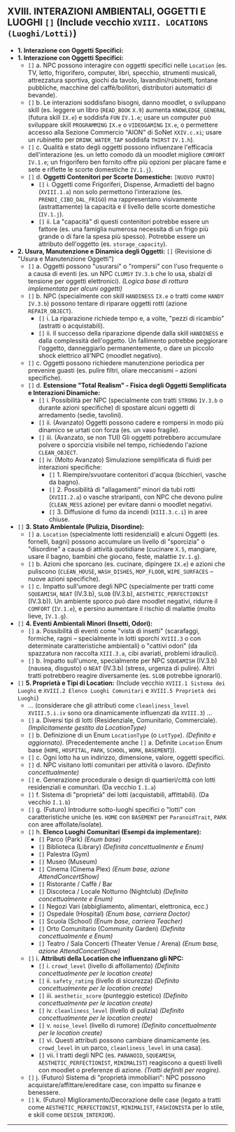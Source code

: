 ## XVIII. INTERAZIONI AMBIENTALI, OGGETTI E LUOGHI `[]` (Include vecchio `XVIII. LOCATIONS (Luoghi/Lotti)`)

* **1. Interazione con Oggetti Specifici:**
* **1. Interazione con Oggetti Specifici:**
    * `[]` a. NPC possono interagire con oggetti specifici nelle `Location` (es. TV, letto, frigorifero, computer, libri, specchio, strumenti musicali, attrezzatura sportiva, giochi da tavolo, lavandini/rubinetti, fontane pubbliche, macchine del caffè/bollitori, distributori automatici di bevande).
    * `[]` b. Le interazioni soddisfano bisogni, danno moodlet, o sviluppano skill (es. leggere un libro (`READ_BOOK` `X.9`) aumenta `KNOWLEDGE_GENERAL` (futura skill `IX.e`) e soddisfa `FUN` `IV.1.e`; usare un computer può sviluppare skill `PROGRAMMING` `IX.e` o `VIDEOGAMING` `IX.e`, o permettere accesso alla Sezione Commercio "AION" di SoNet `XXIV.c.xi`; usare un rubinetto per `DRINK_WATER_TAP` soddisfa `THIRST` `IV.1.h`).
    * `[]` c. Qualità e stato degli oggetti possono influenzare l'efficacia dell'interazione (es. un letto comodo dà un moodlet migliore `COMFORT` `IV.1.e`; un frigorifero ben fornito offre più opzioni per placare fame e sete e riflette le scorte domestiche `IV.1.j`).
    * `[]` d. **Oggetti Contenitori per Scorte Domestiche:** `[NUOVO PUNTO]`
        * `[]` i. Oggetti come Frigoriferi, Dispense, Armadietti del bagno (`XVIII.1.a`) non solo permettono l'interazione (es. `PRENDI_CIBO_DAL_FRIGO`) ma rappresentano visivamente (astrattamente) la capacità e il livello delle scorte domestiche (`IV.1.j`).
        * `[]` ii. La "capacità" di questi contenitori potrebbe essere un fattore (es. una famiglia numerosa necessita di un frigo più grande o di fare la spesa più spesso). Potrebbe essere un attributo dell'oggetto (es. `storage_capacity`).
* **2. Usura, Manutenzione e Dinamica degli Oggetti:** `[]` (Revisione di "Usura e Manutenzione Oggetti")
    * `[]` a. Oggetti possono "usurarsi" o "rompersi" con l'uso frequente o a causa di eventi (es. un NPC `CLUMSY` `IV.3.b` che lo usa, sbalzi di tensione per oggetti elettronici). *(Logica base di rottura implementata per alcuni oggetti)*
    * `[]` b. NPC (specialmente con skill `HANDINESS` `IX.e` o tratti come `HANDY` `IV.3.b`) possono tentare di riparare oggetti rotti (azione `REPAIR_OBJECT`).
        * `[]` i. La riparazione richiede tempo e, a volte, "pezzi di ricambio" (astratti o acquistabili).
        * `[]` ii. Il successo della riparazione dipende dalla skill `HANDINESS` e dalla complessità dell'oggetto. Un fallimento potrebbe peggiorare l'oggetto, danneggiarlo permanentemente, o dare un piccolo shock elettrico all'NPC (moodlet negativo).
    * `[]` c. Oggetti possono richiedere manutenzione periodica per prevenire guasti (es. pulire filtri, oliare meccanismi – azioni specifiche).
    * `[]` d. **Estensione "Total Realism" - Fisica degli Oggetti Semplificata e Interazioni Dinamiche:**
        * `[]` i. Possibilità per NPC (specialmente con tratti `STRONG` `IV.3.b` o durante azioni specifiche) di spostare alcuni oggetti di arredamento (sedie, tavolini).
        * `[]` ii. (Avanzato) Oggetti possono cadere e rompersi in modo più dinamico se urtati con forza (es. un vaso fragile).
        * `[]` iii. (Avanzato, se non TUI) Gli oggetti potrebbero accumulare polvere o sporcizia visibile nel tempo, richiedendo l'azione `CLEAN_OBJECT`.
        * `[]` iv. (Molto Avanzato) Simulazione semplificata di fluidi per interazioni specifiche:
            * `[]` 1. Riempire/svuotare contenitori d'acqua (bicchieri, vasche da bagno).
            * `[]` 2. Possibilità di "allagamenti" minori da tubi rotti (`XVIII.2.a`) o vasche straripanti, con NPC che devono pulire (`CLEAN_MESS` azione) per evitare danni o moodlet negativi.
            * `[]` 3. Diffusione di fumo da incendi (`XIII.3.c.i`) in aree chiuse.
* `[]` **3. Stato Ambientale (Pulizia, Disordine):**
    * `[]` a. `Location` (specialmente lotti residenziali) e alcuni Oggetti (es. fornelli, bagni) possono accumulare un livello di "sporcizia" o "disordine" a causa di attività quotidiane (cucinare `X.5`, mangiare, usare il bagno, bambini che giocano, feste, malattie `IV.1.g`).
    * `[]` b. Azioni che sporcano (es. cucinare, dipingere `IX.e`) e azioni che puliscono (`CLEAN_HOUSE`, `WASH_DISHES`, `MOP_FLOOR`, `WIPE_SURFACES` – nuove azioni specifiche).
    * `[]` c. Impatto sull'umore degli NPC (specialmente per tratti come `SQUEAMISH`, `NEAT` (IV.3.b), `SLOB` (IV.3.b), `AESTHETIC_PERFECTIONIST` (IV.3.b)). Un ambiente sporco può dare moodlet negativi, ridurre il `COMFORT` (`IV.1.e`), e persino aumentare il rischio di malattie (molto lieve, `IV.1.g`).
* `[]` **4. Eventi Ambientali Minori (Insetti, Odori):**
    * `[]` a. Possibilità di eventi come "vista di insetti" (scarafaggi, formiche, ragni – specialmente in lotti sporchi `XVIII.3` o con determinate caratteristiche ambientali) o "cattivi odori" (da spazzatura non raccolta `XIII.3.a`, cibi avariati, problemi idraulici).
    * `[]` b. Impatto sull'umore, specialmente per NPC `SQUEAMISH` (IV.3.b) (nausea, disgusto) o `NEAT` (IV.3.b) (stress, urgenza di pulire). Altri tratti potrebbero reagire diversamente (es. `SLOB` potrebbe ignorarli).
* `[]` **5. Proprietà e Tipi di Location:** (Include vecchio `XVIII.1 Sistema dei Luoghi` e `XVIII.2 Elenco Luoghi Comunitari` e `XVIII.5 Proprietà dei Luoghi`)
    * ... (considerare che gli attributi come `cleanliness_level` `XVIII.5.i.iv` sono ora dinamicamente influenzati da `XVIII.3`) ...
    * `[]` a. Diversi tipi di lotti (Residenziale, Comunitario, Commerciale). *(Implicitamente gestito da LocationType)*
    * `[]` b. Definizione di un Enum `LocationType` (o `LotType`). *(Definito e aggiornato)*. (Precedentemente anche `[]` a. Definite `Location` Enum base (`HOME`, `HOSPITAL`, `PARK`, `SCHOOL`, `WORK`, `BASEMENT`)).
    * `[]` c. Ogni lotto ha un indirizzo, dimensione, valore, oggetti specifici.
    * `[]` d. NPC visitano lotti comunitari per attività o lavoro. *(Definito concettualmente)*
    * `[]` e. Generazione procedurale o design di quartieri/città con lotti residenziali e comunitari. (Da vecchio `I.1.a`)
    * `[]` f. Sistema di "proprietà" dei lotti (acquistabili, affittabili). (Da vecchio `I.1.b`)
    * `[]` g. (Futuro) Introdurre sotto-luoghi specifici o "lotti" con caratteristiche uniche (es. `HOME` con `BASEMENT` per `ParanoidTrait`, `PARK` con aree affollate/isolate).
    * `[]` h. **Elenco Luoghi Comunitari (Esempi da implementare):**
        * `[]` Parco (Park) *(Enum base)*
        * `[]` Biblioteca (Library) *(Definita concettualmente e Enum)*
        * `[]` Palestra (Gym)
        * `[]` Museo (Museum)
        * `[]` Cinema (Cinema Plex) *(Enum base, azione AttendConcertShow)*
        * `[]` Ristorante / Caffè / Bar
        * `[]` Discoteca / Locale Notturno (Nightclub) *(Definita concettualmente e Enum)*
        * `[]` Negozi Vari (abbigliamento, alimentari, elettronica, ecc.)
        * `[]` Ospedale (Hospital) *(Enum base, carriera Doctor)*
        * `[]` Scuola (School) *(Enum base, carriera Teacher)*
        * `[]` Orto Comunitario (Community Garden) *(Definita concettualmente e Enum)*
        * `[]` Teatro / Sala Concerti (Theater Venue / Arena) *(Enum base, azione AttendConcertShow)*
    * `[]` i. **Attributi della Location che influenzano gli NPC:**
        * `[]` i. `crowd_level` (livello di affollamento) *(Definito concettualmente per le location create)*
        * `[]` ii. `safety_rating` (livello di sicurezza) *(Definito concettualmente per le location create)*
        * `[]` iii. `aesthetic_score` (punteggio estetico) *(Definito concettualmente per le location create)*
        * `[]` iv. `cleanliness_level` (livello di pulizia) *(Definito concettualmente per le location create)*
        * `[]` v. `noise_level` (livello di rumore) *(Definito concettualmente per le location create)*
        * `[]` vi. Questi attributi possono cambiare dinamicamente (es. `crowd_level` in un parco, `cleanliness_level` in una casa).
        * `[]` vii. I tratti degli NPC (es. `PARANOID`, `SQUEAMISH`, `AESTHETIC_PERFECTIONIST`, `MINIMALIST`) reagiscono a questi livelli con moodlet o preferenze di azione. *(Tratti definiti per reagire)*.
    * `[]` j. (Futuro) Sistema di "proprietà immobiliari": NPC possono acquistare/affittare/ereditare case, con impatto su finanze e benessere.
    * `[]` k. (Futuro) Miglioramento/Decorazione delle case (legato a tratti come `AESTHETIC_PERFECTIONIST`, `MINIMALIST`, `FASHIONISTA` per lo stile, e skill come `DESIGN_INTERIOR`).

---

